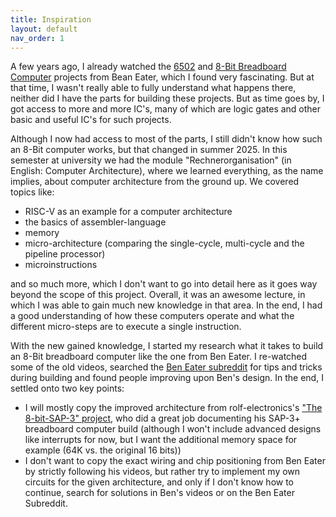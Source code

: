 ```yaml
---
title: Inspiration
layout: default
nav_order: 1
---
```


A few years ago, I already watched the [6502](https://www.youtube.com/watch?v=LnzuMJLZRdU&list=PLowKtXNTBypFbtuVMUVXNR0z1mu7dp7eH) and [8-Bit Breadboard Computer](https://www.youtube.com/watch?v=HyznrdDSSGM&list=PLowKtXNTBypGqImE405J2565dvjafglHU) projects from Bean Eater, which I found very fascinating. But at that time, I wasn't really able to fully understand what happens there, neither did I have the parts for building these projects. But as time goes by, I got access to more and more IC's, many of which are logic gates and other basic and useful IC's for such projects.

Although I now had access to most of the parts, I still didn't know how such an 8-Bit computer works, but that changed in summer 2025. In this semester at university we had the module "Rechnerorganisation" (in English: Computer Architecture), where we learned everything, as the name implies, about computer architecture from the ground up. We covered topics like:

- RISC-V as an example for a computer architecture
- the basics of assembler-language
- memory
- micro-architecture (comparing the single-cycle, multi-cycle and the pipeline processor)
- microinstructions

and so much more, which I don't want to go into detail here as it goes way beyond the scope of this project. Overall, it was an awesome lecture, in which I was able to gain much new knowledge in that area. In the end, I had a good understanding of how these computers operate and what the different micro-steps are to execute a single instruction.

With the new gained knowledge, I started my research what it takes to build an 8-Bit breadboard computer like the one from Ben Eater. I re-watched some of the old videos, searched the [Ben Eater subreddit](https://www.reddit.com/r/beneater/) for tips and tricks during building and found people improving upon Ben's design. In the end, I settled onto two key points:

- I will mostly copy the improved architecture from rolf-electronics's ["The 8-bit-SAP-3" project](https://github.com/rolf-electronics/The-8-bit-SAP-3), who did a great job documenting his SAP-3+ breadboard computer build (although I won't include advanced designs like interrupts for now, but I want the additional memory space for example (64K vs. the original 16 bits))
- I don't want to copy the exact wiring and chip positioning from Ben Eater by strictly following his videos, but rather try to implement my own circuits for the given architecture, and only if I don't know how to continue, search for solutions in Ben's videos or on the Ben Eater Subreddit.
